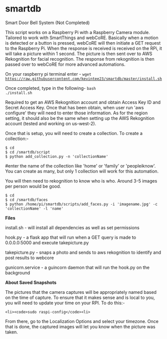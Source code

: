 # smartdb
Smart Door Bell System (Not Completed)

This script works on a Raspberry Pi with a Raspberry Camera module. Tailored to work with SmartThings and webCoRE. Basically when a motion is detected or a button is pressed, webCoRE will then initiate a GET request to the Raspberry Pi. When the response is received is received on the RPi, it will take a picture within 1 second. The picture is then sent over to AWS Rekognition for facial recognition. The response from rekognition is then passed over to webCoRE for more advanced automations.

On your raspberry pi terminal enter - <code>wget https://raw.githubusercontent.com/kevintee23/smartdb/master/install.sh</code>



Once completed, type in the following- <code>bash ./install.sh</code>





Required to get an AWS Rekognition account and obtain Access Key ID and Secret Access Key. Once that has been obtain, when user run 'aws configure' they will need to enter those information. As for the region setting, it should also be the same when setting up the AWS Rekognition account (tested and working on us-west-2).

Once that is setup, you will need to create a collection. To create a collection:-
```
$ cd
$ cd /smartdb/script
$ python add_collection.py -n 'collectionName'
```
#enter the name of the collection like 'home' or 'family' or 'peopleiknow'. You can create as many, but only 1 collection will work for this automation.

You will then need to rekognition to know who is who. Around 3-5 images per person would be good.
```
$ cd
$ cd /smartdb/faces
$ python /home/pi/smartdb/scripts/add_faces.py -i 'imagename.jpg' -c 'collectionName' -l 'name'
```

<b>Files</b>

install.sh - will install all dependencies as well as set permissions

hook.py - a flask app that will run when a GET query is made to 0.0.0.0:5000 and execute takepicture.py

takepicture.py - snaps a photo and sends to aws rekognition to identify and post results to webcore

gunicorn.service - a guincorn daemon that will run the hook.py on the background


<b>About Saved Snapshots</b>

The pictures that the camera captures will be appropriately named based on the time of capture. To ensure that it makes sense and is local to you, you will need to update your time on your RPI. To do this:-
```
<li><code>sudo raspi-config</code><li>
```  
  From there, go to the Localization Options and select your timezone. Once that is done, the captured images will let you know when the picture was taken.

